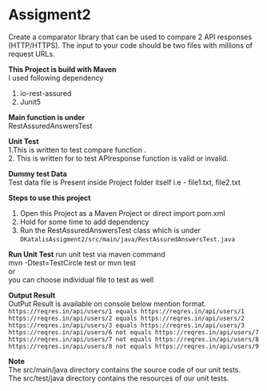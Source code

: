 # Assigment2
Create a comparator library that can be used to compare 2 API responses (HTTP/HTTPS). The input to your code should be two files with millions of request URLs.


**This Project is build with Maven** </br>
I used following dependency  </br>

1. io-rest-assured
2. Junit5

**Main function is under** </br>
RestAssuredAnswersTest </br>

**Unit Test** </br>
1.This is written to test compare function . </br>
2. This is written for to test APIresponse function is valid or invalid.

**Dummy test Data** </br>
Test data file is Present inside Project folder itself i.e - file1.txt, file2.txt

**Steps to use this project** </br>
1. Open this Project as a Maven Project or direct import pom.xml
2. Hold for some time to add dependency
3. Run the RestAssuredAnswersTest class which is under `DKatalisAssigment2/src/main/java/RestAssuredAnswersTest.java`

**Run Unit Test**
run unit test via maven command </br>
mvn -Dtest=TestCircle test or mvn test </br>
or </br>
you can choose individual file to test as well </br>

**Output Result** </br>
OutPut Result is available on console below mention format. </br>
 `https://reqres.in/api/users/1 equals https://reqres.in/api/users/1` </br>
 `https://reqres.in/api/users/2 equals https://reqres.in/api/users/2` </br>
 `https://reqres.in/api/users/3 equals https://reqres.in/api/users/3`</br>
 `https://reqres.in/api/users/6 not equals https://reqres.in/api/users/7` </br>
 `https://reqres.in/api/users/7 not equals https://reqres.in/api/users/8` </br>
 `https://reqres.in/api/users/8 not equals https://reqres.in/api/users/9` </br>


**Note** </br>
The src/main/java directory contains the source code of our unit tests. </br>
The src/test/java directory contains the resources of our unit tests.
